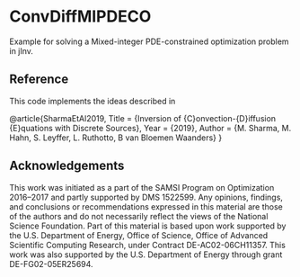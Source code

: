 # ConvDiffMIPDECO
Example for solving a Mixed-integer PDE-constrained optimization problem in jInv.

## Reference

This code implements the ideas described in

  @article{SharmaEtAl2019,
      Title = {Inversion of {C}onvection-{D}iffusion {E}quations with Discrete Sources},
      Year = {2019},
      Author = {M. Sharma, M. Hahn, S. Leyffer, L. Ruthotto, B van Bloemen Waanders}
  }

## Acknowledgements

This work was initiated as a part of the SAMSI Program on Optimization 2016–2017 and partly supported by DMS 1522599. Any opinions, findings, and conclusions or recommendations expressed in this material are those of the authors and do not necessarily reflect the views of the National Science Foundation.
Part of this material is based upon work supported by the U.S. Department of Energy,
Office of Science, Office of Advanced Scientific Computing Research,
under Contract DE-AC02-06CH11357. This work was also supported by
the U.S. Department of Energy through grant DE-FG02-05ER25694.
